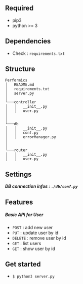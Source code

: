 ## Required

<ul>
    <li>pip3</li>
    <li>python >= 3</li>
</ul>


## Dependencies

<ul>
    <li>Check : <code>requirements.txt</code></li>
</ul>

## Structure

```
Performics
│   README.md
│   requirements.txt   
│   server.py
│
└───controller
│   │   __init__.py
│   │   user.py
│   
│   
└───db 
│   │   __init__.py
│   │   conf.py
│   │   errorManager.py
│   
│   
└───router 
│   │   __init__.py
│   │   user.py
```

## Settings
__*DB connection infos : <code>./db/conf.py</code>*__

## Features
<h5>Basic API for User</h5>
<ul>
    <li><code>POST</code> : add new user</li> 
    <li><code>PUT</code> : update user by id</li> 
    <li><code>DELETE</code> : remove user by id</li> 
    <li><code>GET</code> : list users</li> 
    <li><code>GET</code> : show user by id</li> 
</ul>


## Get started
<ul>
    <li><code>$ python3 server.py</code></li>
</ul>





